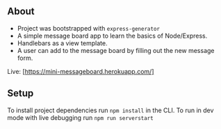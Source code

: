 ## About

- Project was bootstrapped with `express-generator`
- A simple message board app to learn the basics of Node/Express. 
- Handlebars as a view template.
- A user can add to the message board by filling out the new message form.

Live: [https://mini-messageboard.herokuapp.com/]

## Setup

To install project dependencies run `npm install` in the CLI.
To run in dev mode with live debugging run `npm run serverstart`
